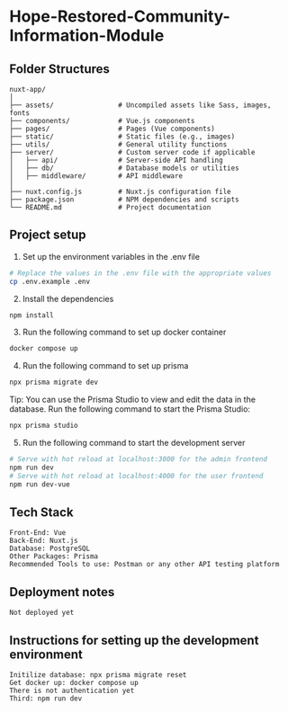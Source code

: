 # Hope-Restored-Community-Information-Module

## Folder Structures

```
nuxt-app/
│
├── assets/                # Uncompiled assets like Sass, images, fonts
├── components/            # Vue.js components
├── pages/                 # Pages (Vue components)
├── static/                # Static files (e.g., images)
├── utils/                 # General utility functions
├── server/                # Custom server code if applicable
│   ├── api/               # Server-side API handling
│   ├── db/                # Database models or utilities
│   ├── middleware/        # API middleware
│
├── nuxt.config.js         # Nuxt.js configuration file
├── package.json           # NPM dependencies and scripts
└── README.md              # Project documentation
```

## Project setup

1. Set up the environment variables in the .env file

```bash
# Replace the values in the .env file with the appropriate values
cp .env.example .env
```

2. Install the dependencies

```bash
npm install
```

3. Run the following command to set up docker container

```bash
docker compose up
```

4. Run the following command to set up prisma

```bash
npx prisma migrate dev
```

Tip: You can use the Prisma Studio to view and edit the data in the database. Run the following command to start the Prisma Studio:

```bash
npx prisma studio
```

5. Run the following command to start the development server

```bash
# Serve with hot reload at localhost:3000 for the admin frontend
npm run dev
# Serve with hot reload at localhost:4000 for the user frontend
npm run dev-vue
```
## Tech Stack
    Front-End: Vue
    Back-End: Nuxt.js
    Database: PostgreSQL
    Other Packages: Prisma
    Recommended Tools to use: Postman or any other API testing platform
## Deployment notes
    Not deployed yet

## Instructions for setting up the development environment
    Initilize database: npx prisma migrate reset
    Get docker up: docker compose up
    There is not authentication yet
    Third: npm run dev

    
    

